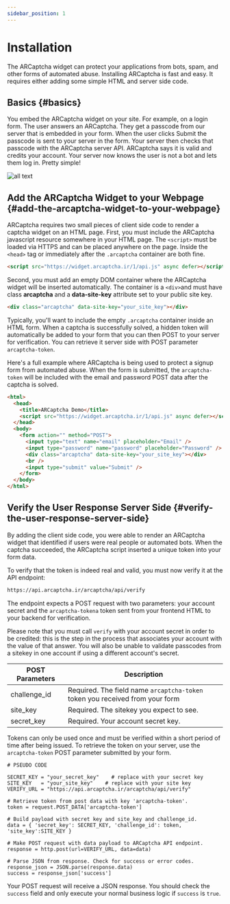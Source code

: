 ```yaml
---
sidebar_position: 1
---
```


# Installation

The ARCaptcha widget can protect your applications from bots, spam, and other forms of automated abuse. Installing ARCaptcha is fast and easy. It requires either adding some simple HTML and server side code.

## Basics {#basics}

You embed the ARCaptcha widget on your site. For example, on a login form. The user answers an ARCaptcha. They get a passcode from our server that is embedded in your form. When the user clicks Submit the passcode is sent to your server in the form. Your server then checks that passcode with the ARCaptcha server API. ARCaptcha says it is valid and credits your account. Your server now knows the user is not a bot and lets them log in. Pretty simple!

![all text](/img/flow.png)

## Add the ARCaptcha Widget to your Webpage {#add-the-arcaptcha-widget-to-your-webpage}

ARCaptcha requires two small pieces of client side code to render a captcha widget on an HTML page. First, you must include the ARCaptcha javascript resource somewhere in your HTML page. The `<script>` must be loaded via HTTPS and can be placed anywhere on the page. Inside the `<head>` tag or immediately after the `.arcaptcha` container are both fine.

```html
<script src="https://widget.arcaptcha.ir/1/api.js" async defer></script>
```

Second, you must add an empty DOM container where the ARCaptcha widget will be inserted automatically. The container is a `<div>`and must have class **arcaptcha** and a **data-site-key** attribute set to your public site key.

```html
<div class="arcaptcha" data-site-key="your_site_key"></div>
```

Typically, you'll want to include the empty `.arcaptcha` container inside an HTML form. When a captcha is successfully solved, a hidden token will automatically be added to your form that you can then POST to your server for verification. You can retrieve it server side with POST parameter `arcaptcha-token`.

Here's a full example where ARCaptcha is being used to protect a signup form from automated abuse. When the form is submitted, the `arcaptcha-token` will be included with the email and password POST data after the captcha is solved.

```html
<html>
  <head>
    <title>ARCaptcha Demo</title>
    <script src="https://widget.arcaptcha.ir/1/api.js" async defer></script>
  </head>
  <body>
    <form action="" method="POST">
      <input type="text" name="email" placeholder="Email" />
      <input type="password" name="password" placeholder="Password" />
      <div class="arcaptcha" data-site-key="your_site_key"></div>
      <br />
      <input type="submit" value="Submit" />
    </form>
  </body>
</html>
```

## Verify the User Response Server Side {#verify-the-user-response-server-side}

By adding the client side code, you were able to render an ARCaptcha widget that identified if users were real people or automated bots. When the captcha succeeded, the ARCaptcha script inserted a unique token into your form data.

To verify that the token is indeed real and valid, you must now verify it at the API endpoint:

```html
https://api.arcaptcha.ir/arcaptcha/api/verify
```

The endpoint expects a POST request with two parameters: your account secret and the `arcaptcha-tokena` token sent from your frontend HTML to your backend for verification.

Please note that you must call `verify` with your account secret in order to be credited: this is the step in the process that associates your account with the value of that answer. You will also be unable to validate passcodes from a sitekey in one account if using a different account's secret.

| POST Parameters | Description                                                                  |
| --------------- | ---------------------------------------------------------------------------- |
| challenge_id    | Required. The field name `arcaptcha-token` token you received from your form |
| site_key        | Required. The sitekey you expect to see.                                     |
| secret_key      | Required. Your account secret key.                                           |

Tokens can only be used once and must be verified within a short period of time after being issued. To retrieve the token on your server, use the `arcaptcha-token` POST parameter submitted by your form.

```
# PSEUDO CODE

SECRET_KEY = "your_secret_key"    # replace with your secret key
SITE_KEY   = "your_site_key"    # replace with your site key
VERIFY_URL = "https://api.arcaptcha.ir/arcaptcha/api/verify"

# Retrieve token from post data with key 'arcaptcha-token'.
token = request.POST_DATA['arcaptcha-token']

# Build payload with secret key and site_key and challenge_id.
data = { 'secret_key': SECRET_KEY, 'challenge_id': token, 'site_key':SITE_KEY }

# Make POST request with data payload to ARCaptcha API endpoint.
response = http.post(url=VERIFY_URL, data=data)

# Parse JSON from response. Check for success or error codes.
response_json = JSON.parse(response.data)
success = response_json['success']
```

Your POST request will receive a JSON response. You should check the `success` field and only execute your normal business logic if `success` is `true`.
